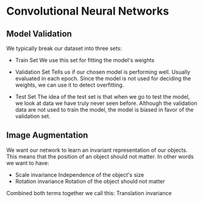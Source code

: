 # Convolutional Neural Networks

## Model Validation

We typically break our dataset into three sets:

- Train Set
  We use this set for fitting the model's weights
  
- Validation Set
  Tells us if our chosen model is performing well. Usually evaluated in each epoch.
  Since the model is not used for deciding the weights, we can use it to detect overfitting.
  
- Test Set
  The idea of the test set is that when we go to test the model, we look at data we have truly never seen before. 
  Although the validation data are not used to train the model, the model is biased in favor of the validation set.
  
 
## Image Augmentation

We want our network to learn an invariant representation of our objects. This means that the position of an object should not matter.
In other words we want to have:

- Scale invariance
  Independence of the object's size
- Rotation invariance
  Rotation of the object should not matter

Combined both terms together we call this: Translation invariance